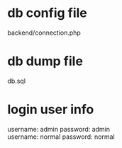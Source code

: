 # db config file
backend/connection.php
# db dump file
db.sql
# login user info
username: admin  password: admin <br>
username: normal password: normal
